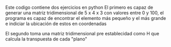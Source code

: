 Este codigo contiene dos ejercicios en python
El primero es capaz de generar una matriz tridimensional de 5 x 4 x 3 con valores entre 0 y 100, el programa es capaz de encontrar el elemento más pequeño y el más grande e indiciar la ubicación de estos en coordenadas

El segundo toma una matriz tridimensional pre establecidad como H que calcula la transpuesta de cada "plano"
